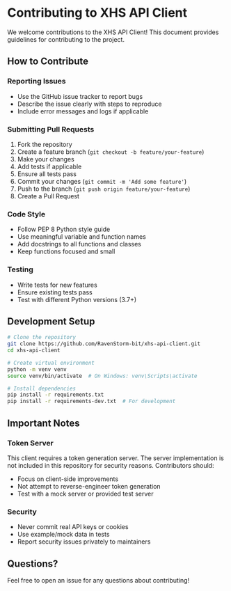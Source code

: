 # Contributing to XHS API Client

We welcome contributions to the XHS API Client! This document provides guidelines for contributing to the project.

## How to Contribute

### Reporting Issues
- Use the GitHub issue tracker to report bugs
- Describe the issue clearly with steps to reproduce
- Include error messages and logs if applicable

### Submitting Pull Requests
1. Fork the repository
2. Create a feature branch (`git checkout -b feature/your-feature`)
3. Make your changes
4. Add tests if applicable
5. Ensure all tests pass
6. Commit your changes (`git commit -m 'Add some feature'`)
7. Push to the branch (`git push origin feature/your-feature`)
8. Create a Pull Request

### Code Style
- Follow PEP 8 Python style guide
- Use meaningful variable and function names
- Add docstrings to all functions and classes
- Keep functions focused and small

### Testing
- Write tests for new features
- Ensure existing tests pass
- Test with different Python versions (3.7+)

## Development Setup

```bash
# Clone the repository
git clone https://github.com/RavenStorm-bit/xhs-api-client.git
cd xhs-api-client

# Create virtual environment
python -m venv venv
source venv/bin/activate  # On Windows: venv\Scripts\activate

# Install dependencies
pip install -r requirements.txt
pip install -r requirements-dev.txt  # For development
```

## Important Notes

### Token Server
This client requires a token generation server. The server implementation is not included in this repository for security reasons. Contributors should:
- Focus on client-side improvements
- Not attempt to reverse-engineer token generation
- Test with a mock server or provided test server

### Security
- Never commit real API keys or cookies
- Use example/mock data in tests
- Report security issues privately to maintainers

## Questions?
Feel free to open an issue for any questions about contributing!